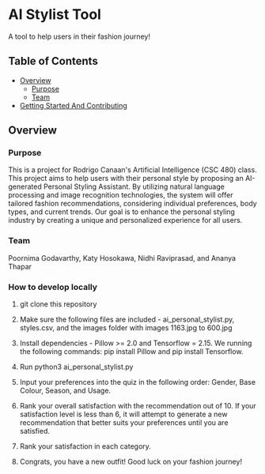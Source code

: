 # AI Stylist Tool 

A tool to help users in their fashion journey!

## Table of Contents

- [Overview](#overview)
  - [Purpose](#purpose)
  - [Team](#team)
- [Getting Started And Contributing](#getting-started-and-contributing)

## Overview

### Purpose

This is a project for Rodrigo Canaan's Artificial Intelligence (CSC 480) class. This project aims to help users with their personal style by proposing an AI-generated Personal Styling Assistant. By utilizing natural language processing and image recognition technologies, the system will offer tailored fashion recommendations, considering individual preferences, body types, and current trends. Our goal is to enhance the personal styling industry by creating a unique and personalized experience for all users. 

### Team

Poornima Godavarthy, Katy Hosokawa, Nidhi Raviprasad, and Ananya Thapar

### How to develop locally

1. git clone this repository

2.  Make sure the following files are included - ai_personal_stylist.py, styles.csv, and the images folder with images 1163.jpg to 600.jpg 

3. Install dependencies - Pillow >= 2.0 and Tensorflow = 2.15. We running the following commands: pip install Pillow and pip install Tensorflow.

3. Run python3 ai_personal_stylist.py

4. Input your preferences into the quiz in the following order: Gender, Base Colour, Season, and Usage.

5. Rank your overall satisfaction with the recommendation out of 10. If your satisfaction level is less than 6, it will attempt to generate a new recommendation that better suits your preferences until you are satisfied.

6. Rank your satisfaction in each category. 

7. Congrats, you have a new outfit! Good luck on your fashion journey!
